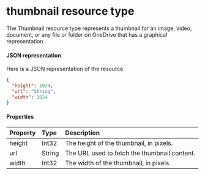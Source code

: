 # thumbnail resource type

The Thumbnail resource type represents a thumbnail for an image, video, document, or any file or folder on OneDrive that has a graphical representation.  

#### JSON representation

Here is a JSON representation of the resource

<!-- {
  "blockType": "resource",
  "optionalProperties": [

  ],
  "@odata.type": "microsoft.graph.thumbnail"
}-->

```json
{
  "height": 1024,
  "url": "String",
  "width": 1024
}

```
#### Properties
| Property	   | Type	|Description|
|:---------------|:--------|:----------|
|height|Int32|The height of the thumbnail, in pixels.|
|url|String|The URL used to fetch the thumbnail content.|
|width|Int32|The width of the thumbnail, in pixels.|

